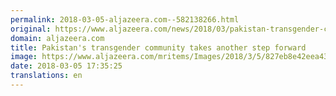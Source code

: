 ```yaml
---
permalink: 2018-03-05-aljazeera.com--582138266.html
original: https://www.aljazeera.com/news/2018/03/pakistan-transgender-community-takes-step-180305081113645.html
domain: aljazeera.com
title: Pakistan's transgender community takes another step forward
image: https://www.aljazeera.com/mritems/Images/2018/3/5/827eb8e42eea4376ab96c7250d95a7c9_18.jpg
date: 2018-03-05 17:35:25
translations: en
---
```


